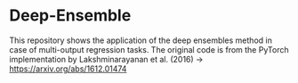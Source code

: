 # Deep-Ensemble
This repository shows the application of the deep ensembles method in case of multi-output regression tasks. The original code is from the PyTorch implementation by Lakshminarayanan et al. (2016) -> https://arxiv.org/abs/1612.01474
